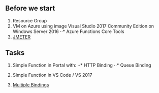 ## Before we start
1) Resource Group
2) VM on Azure using image Visual Studio 2017 Community Edition on Windows Server 2016
⋅⋅* Azure Functions Core Tools
3) [JMETER](https://jmeter.apache.org/)

## Tasks
1) Simple Function in Portal with:
⋅⋅* HTTP Binding
⋅⋅* Queue Binding

2) Simple Function in VS Code / VS 2017

3) [Multiple Bindings](https://github.com/mifurm/serverlessWorkshop/blob/master/fun01_multipleOutputBindings.csx)
